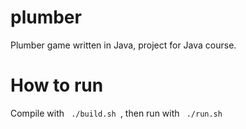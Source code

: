 # plumber
Plumber game written in Java, project for Java course.
# How to run
Compile with <code> ./build.sh </code>, then run with <code> ./run.sh </code>
